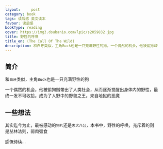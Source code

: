 ```yaml
---
layout:     post
category: book
tags: 读后感 英文读本
favour: 读后感
bookType: reading
cover: https://img3.doubanio.com/lpic/s2059832.jpg
title: 野性的呼唤
title_en: (The Call Of The Wild)
description: 和白牙类似，主角Buck也是一只充满野性的狗。一个偶然的机会，他被偷狗贼带出了人类社会，从而逐渐觉醒出身体内的野性，最终一发不可收拾，成为了人野中的野兽之王，来自地狱的恶魔
---
```


## 简介

和`白牙`类似，主角`Buck`也是一只充满野性的狗

一个偶然的机会，他被偷狗贼带出了人类社会，从而逐渐觉醒出身体内的野性，最终一发不可收拾，成为了人野中的野兽之王，来自地狱的恶魔



## 一些想法

其实迄今为止，最被感动的`狗片`还是`忠犬八公`，本书中，野性的呼唤，充斥着的则是丛林法则，弱肉强食

感慨待续...